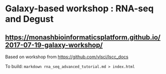 

# Galaxy-based workshop : RNA-seq and Degust

## https://monashbioinformaticsplatform.github.io/2017-07-19-galaxy-workshop/

Based on workshop from https://github.com/vlsci/lscc_docs


To build:
    `markdown rna_seq_advanced_tutorial.md > index.html`
